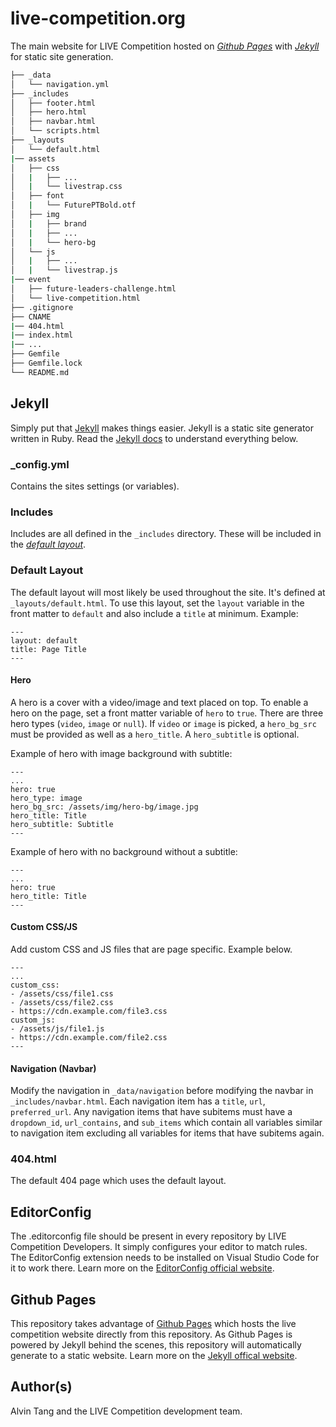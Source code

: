 # live-competition.org
The main website for LIVE Competition hosted on *[Github Pages](#github-pages)* with *[Jekyll](#jekyll)* for static site generation.

```bash
├── _data
│   └── navigation.yml
├── _includes
│   ├── footer.html
│   ├── hero.html
│   ├── navbar.html
│   └── scripts.html
├── _layouts
│   └── default.html
|── assets
│   ├── css
│   |   ├── ...
│   |   └── livestrap.css
│   ├── font
│   |   └── FuturePTBold.otf
│   ├── img
│   |   ├── brand
│   |   ├── ...
│   |   └── hero-bg
│   └── js
│   |   ├── ...
│   |   └── livestrap.js
|── event
│   ├── future-leaders-challenge.html
│   └── live-competition.html
├── .gitignore
├── CNAME
|── 404.html
|── index.html
|── ...
├── Gemfile
├── Gemfile.lock
└── README.md
```

## Jekyll
Simply put that [Jekyll](https://jekyllrb.com/) makes things easier. Jekyll is a static site generator written in Ruby. Read the [Jekyll docs](https://jekyllrb.com/docs/) to understand everything below.

### _config.yml
Contains the sites settings (or variables).

### Includes
Includes are all defined in the ```_includes``` directory. These will be included in the *[default layout](#default-layout)*.

### Default Layout
The default layout will most likely be used throughout the site. It's defined at ```_layouts/default.html```. To use this layout, set the ```layout``` variable in the front matter to ```default``` and also include a ```title``` at minimum. Example:
```
---
layout: default
title: Page Title
---
```

#### Hero
A hero is a cover with a video/image and text placed on top. To enable a hero on the page, set a front matter variable of ```hero``` to ```true```. There are three hero types (```video```, ```image``` or ```null```). If ```video``` or ```image``` is picked, a ```hero_bg_src``` must be provided as well as a ```hero_title```. A ```hero_subtitle``` is optional.

Example of hero with image background with subtitle:
```
---
...
hero: true
hero_type: image
hero_bg_src: /assets/img/hero-bg/image.jpg
hero_title: Title
hero_subtitle: Subtitle
---
```

Example of hero with no background without a subtitle:
```
---
...
hero: true
hero_title: Title
---
```

#### Custom CSS/JS
Add custom CSS and JS files that are page specific. Example below.
```
---
...
custom_css:
- /assets/css/file1.css
- /assets/css/file2.css
- https://cdn.example.com/file3.css
custom_js:
- /assets/js/file1.js
- https://cdn.example.com/file2.css
---
```

#### Navigation (Navbar)
Modify the navigation in ```_data/navigation``` before modifying the navbar in ```_includes/navbar.html```. Each navigation item has a ```title```, ```url```, ```preferred_url```. Any navigation items that have subitems must have a ```dropdown_id```, ```url_contains```, and ```sub_items``` which contain all variables similar to navigation item excluding all variables for items that have subitems again.

### 404.html
The default 404 page which uses the default layout.

## EditorConfig
The .editorconfig file should be present in every repository by LIVE Competition Developers. It simply configures your editor to match rules. The EditorConfig extension needs to be installed on Visual Studio Code for it to work there. Learn more on the [EditorConfig official website](https://editorconfig.org/).

## Github Pages
This repository takes advantage of [Github Pages](https://pages.github.com/) which hosts the live competition website directly from this repository. As Github Pages is powered by Jekyll behind the scenes, this repository will automatically generate to a static website. Learn more on the [Jekyll offical website](https://jekyllrb.com/docs/github-pages/).

## Author(s)
Alvin Tang and the LIVE Competition development team.
